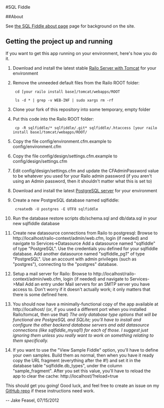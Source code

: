 #SQL Fiddle

##About

See [the SQL Fiddle about page](http://sqlfiddle.com/about.html) page for background on the site.

## Getting the project up and running

If you want to get this app running on your environment, here's how you do it.

1. Download and install the latest stable [Railo Server with Tomcat](http://www.getrailo.org/index.cfm/download/) for your environment

2. Remove the unneeded default files from the Railo ROOT folder:

        cd [your railo install base]/tomcat/webapps/ROOT

        ls -d * | grep -v WEB-INF | sudo xargs rm -rf

3. Clone your fork of this repository into some temporary, empty folder

4. Put this code into the Railo ROOT folder:

        cp -R sqlfiddle/* sqlfiddle/.git* sqlfiddle/.htaccess [your railo install base]/tomcat/webapps/ROOT/
        
5. Copy the file config/environment.cfm.example to config/environment.cfm

6. Copy the file config/design/settings.cfm.example to config/design/settings.cfm

7. Edit config/design/settings.cfm and update the CFAdminPassword value to be whatever you used for your Railo admin password (if you aren't using an Admin password, then it shouldn't matter what this is set to)

8. Download and install the latest [PostgreSQL server](http://www.postgresql.org/download/) for your environment

9. Create a new PostgreSQL database named sqlfiddle:

        createdb -U postgres -E UTF8 sqlfiddle
        
10. Run the database restore scripts db/schema.sql and db/data.sql in your new sqlfiddle database

11. Create new datasource connections from Railo to postgresql:
    Browse to http://localhost/railo-context/admin/web.cfm, login (if needed) and navigate to Services->Datasource
    Add a datasource named "sqlfiddle" of type "PostgreSQL".  Use the credentials you defined for your sqlfiddle database.
    Add another datasource named "sqlfiddle_pg1" of type "PostgreSQL". Use an account with admin privileges (such as "postgres"), connecting to the "postgres" database.
    
12. Setup a mail server for Railo:
    Browse to http://localhost/railo-context/admin/web.cfm, login (if needed) and navigate to Services->Mail
    Add an entry under Mail servers for an SMTP server you have access to. Don't worry if it doesn't actually work; it only matters that there is some defined here.
    
13. You should now have a minimally-functional copy of the app available at http://localhost/ (or, if you used a different port when you installed Railo/tomcat, then use that)
    *The only database type options that will be functional are PostgreSQL and SQLite; you'll have to install and configure the other backend database servers and add datasource connections (like sqlfiddle_mysql1) for each of those. I suggest just ignoring them unless you really want to work on something relating to them specifically.*
    
14. If you want to use the "View Sample Fiddle" option, you'll have to define your own samples.  Build them as normal, then when you have it ready copy the URL fragment (everything after the #!) and set it in the database table "sqlfiddle.db_types", under the column "sample_fragment".
    After you set this value, you'll have to reload the app to clear the cache: http://localhost/?reload=true
    
This should get you going! Good luck, and feel free to create an issue on my [GitHub repo](https://github.com/jakefeasel/sqlfiddle) if these instructions need work.

-- Jake Feasel, 07/15/2012